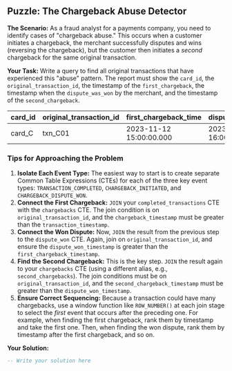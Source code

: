 ## Puzzle: The Chargeback Abuse Detector

**The Scenario:** As a fraud analyst for a payments company, you need to identify cases of "chargeback abuse." This occurs when a customer initiates a chargeback, the merchant successfully disputes and wins (reversing the chargeback), but the customer then initiates a *second* chargeback for the same original transaction.

**Your Task:** Write a query to find all original transactions that have experienced this "abuse" pattern. The report must show the `card_id`, the `original_transaction_id`, the timestamp of the `first_chargeback`, the timestamp when the `dispute_was_won` by the merchant, and the timestamp of the `second_chargeback`.

| **card_id** | **original_transaction_id** | **first_chargeback_time** | **dispute_was_won_time** | **second_chargeback_time** |
| ----------------- | --------------------------------- | ------------------------------- | ------------------------------ | -------------------------------- |
| card_C            | txn_C01                           | 2023-11-12 15:00:00.000         | 2023-11-20 16:00:00.000        | 2023-11-25 17:00:00.000          |

### Tips for Approaching the Problem

1. **Isolate Each Event Type:** The easiest way to start is to create separate Common Table Expressions (CTEs) for each of the three key event types: `TRANSACTION_COMPLETED`, `CHARGEBACK_INITIATED`, and `CHARGEBACK_DISPUTE_WON`.
2. **Connect the First Chargeback:** `JOIN` your `completed_transactions` CTE with the `chargebacks` CTE. The join condition is on `original_transaction_id`, and the `chargeback_timestamp` must be greater than the `transaction_timestamp`.
3. **Connect the Won Dispute:** Now, `JOIN` the result from the previous step to the `dispute_won` CTE. Again, join on `original_transaction_id`, and ensure the `dispute_won_timestamp` is greater than the `first_chargeback_timestamp`.
4. **Find the Second Chargeback:** This is the key step. `JOIN` the result again to your `chargebacks` CTE (using a different alias, e.g., `second_chargebacks`). The join conditions must be on `original_transaction_id`, and the `second_chargeback_timestamp` must be greater than the `dispute_won_timestamp`.
5. **Ensure Correct Sequencing:** Because a transaction could have many chargebacks, use a window function like `ROW_NUMBER()` at each join stage to select the *first* event that occurs after the preceding one. For example, when finding the first chargeback, rank them by timestamp and take the first one. Then, when finding the won dispute, rank them by timestamp after the first chargeback, and so on.

**Your Solution:**

```sql
-- Write your solution here
```
